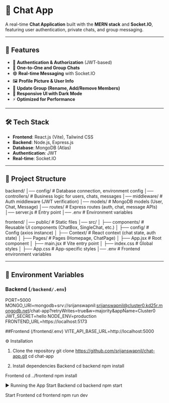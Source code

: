 # 💬 Chat App

A real-time **Chat Application** built with the **MERN stack** and **Socket.IO**, featuring user authentication, private chats, and group messaging.

---

## 🚀 Features
- 🔐 **Authentication & Authorization** (JWT-based)
- 👥 **One-to-One and Group Chats**
- 🟢 **Real-time Messaging** with Socket.IO
- 🖼 **Profile Picture & User Info**
- 📝 **Update Group (Rename, Add/Remove Members)**
- 🌙 **Responsive UI with Dark Mode**
- ⚡ **Optimized for Performance**

---

## 🛠 Tech Stack
- **Frontend**: React.js (Vite), Tailwind CSS  
- **Backend**: Node.js, Express.js  
- **Database**: MongoDB (Atlas)  
- **Authentication**: JWT  
- **Real-time**: Socket.IO  

---

## 📂 Project Structure
backend/
│── config/ # Database connection, environment config
│── controllers/ # Business logic for users, chats, messages
│── middleware/ # Auth middleware (JWT verification)
│── models/ # MongoDB models (User, Chat, Message)
│── routes/ # Express routes (auth, chat, message APIs)
│── server.js # Entry point
│── .env # Environment variables

frontend/
│── public/ # Static files
│── src/
│ ├── components/ # Reusable UI components (ChatBox, SingleChat, etc.)
│ ├── config/ # Config (axios instance)
│ ├── Context/ # React context (chat state, auth state)
│ ├── Pages/ # Pages (Homepage, ChatPage)
│ ├── App.jsx # Root component
│ ├── main.jsx # Vite entry point
│ ├── index.css # Global styles
│ ├── App.css # App-specific styles
│── .env # Frontend environment variables



---

## 🔑 Environment Variables

### Backend (`/backend/.env`)

PORT=5000
MONGO_URI=mongodb+srv://srijanswapnil:srijanswapnil@cluster0.kd25r.mongodb.net/chat-app?retryWrites=true&w=majority&appName=Cluster0
JWT_SECRET=hello
NODE_ENV=production
FRONTEND_URL=https://localhost:5173

##Frontend (/frontend/.env)
VITE_API_BASE_URL=http://localhost:5000

⚙️ Installation
1. Clone the repository
git clone https://github.com/srijanswapnil/chat-app.git
cd chat-app

2. Install dependencies
Backend
cd backend
npm install

Frontend
cd ../frontend
npm install

▶️ Running the App
Start Backend
cd backend
npm start

Start Frontend
cd frontend
npm run dev
